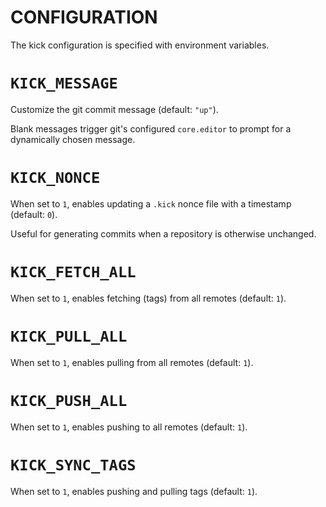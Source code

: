 # CONFIGURATION

The kick configuration is specified with environment variables.

# `KICK_MESSAGE`

Customize the git commit message (default: `"up"`).

Blank messages trigger git's configured `core.editor` to prompt for a dynamically chosen message.

# `KICK_NONCE`

When set to `1`, enables updating a `.kick` nonce file with a timestamp (default: `0`).

Useful for generating commits when a repository is otherwise unchanged.

# `KICK_FETCH_ALL`

When set to `1`, enables fetching (tags) from all remotes (default: `1`).

# `KICK_PULL_ALL`

When set to `1`, enables pulling from all remotes (default: `1`).

# `KICK_PUSH_ALL`

When set to `1`, enables pushing to all remotes (default: `1`).

# `KICK_SYNC_TAGS`

When set to `1`, enables pushing and pulling tags (default: `1`).
